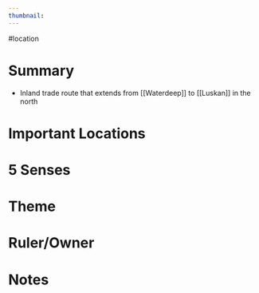 ```yaml
---
thumbnail:
---
```

#location
# Summary
- Inland trade route that extends from [[Waterdeep]] to [[Luskan]] in the north

# Important Locations
# 5 Senses
# Theme
# Ruler/Owner
# Notes
